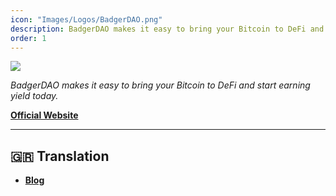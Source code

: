 ```yaml
---
icon: "Images/Logos/BadgerDAO.png"
description: BadgerDAO makes it easy to bring your Bitcoin to DeFi and start earning yield today.
order: 1
---
```


![](../Images/Covers/BadgerDAO.png)

_BadgerDAO makes it easy to bring your Bitcoin to DeFi and start earning yield today._

[**Official Website**](https://badger.com/)


---

## 🇬🇷 Translation

- [**Blog**](https://badger-dao-gr.medium.com/)
